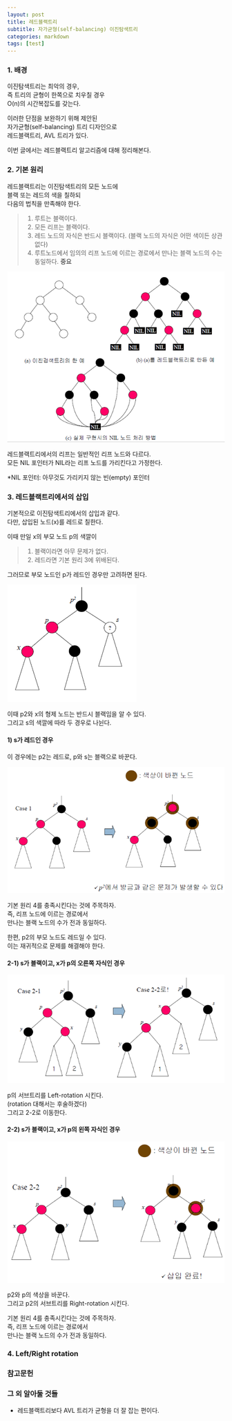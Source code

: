 ```yaml
---
layout: post
title: 레드블랙트리
subtitle: 자가균형(self-balancing) 이진탐색트리
categories: markdown
tags: [test]
---
```


### 1. 배경

이진탐색트리는 최악의 경우,  
즉 트리의 균형이 한쪽으로 치우칠 경우  
O(n)의 시간복잡도를 갖는다. 

이러한 단점을 보완하기 위해 제안된  
자가균형(self-balancing) 트리 디자인으로  
레드블랙트리, AVL 트리가 있다. 

이번 글에서는 레드블랙트리 알고리즘에 대해 정리해본다.

### 2. 기본 원리

레드블랙트리는 이진탐색트리의 모든 노드에  
블랙 또는 레드의 색을 칠하되  
다음의 법칙을 만족해야 한다.

>1. 루트는 블랙이다.
>2. 모든 리프는 블랙이다.
>3. 레드 노드의 자식은 반드시 블랙이다.
>   (블랙 노드의 자식은 어떤 색이든 상관없다)
>4. 루트노드에서 임의의 리프 노드에 이르는 경로에서
>   만나는 블랙 노드의 수는 동일하다. **중요**
  
![레드블랙트리](https://github.com/gitul0515/gitul0515.github.io/blob/main/_posts/image/%EB%A0%88%EB%93%9C%EB%B8%94%EB%9E%99%ED%8A%B8%EB%A6%AC/1.png?raw=true)
  

레드블랙트리에서의 리프는 일반적인 리프 노드와 다르다.  
모든 NIL 포인터가 NIL라는 리프 노드를 가리킨다고 가정한다.  

*NIL 포인터: 아무것도 가리키지 않는 빈(empty) 포인터

### 3. 레드블랙트리에서의 삽입

기본적으로 이진탐색트리에서의 삽입과 같다.  
다만, 삽입된 노드(x)를 레드로 칠한다.

이때 만일 x의 부모 노드 p의 색깔이
 >1. 블랙이라면 아무 문제가 없다.
 >2. 레드라면 기본 원리 3에 위배된다.

그러므로 부모 노드인 p가 레드인 경우만 고려하면 된다.

![레드블랙트리](https://github.com/gitul0515/gitul0515.github.io/blob/main/_posts/image/%EB%A0%88%EB%93%9C%EB%B8%94%EB%9E%99%ED%8A%B8%EB%A6%AC/2.png?raw=true)

이때 p2와 x의 형제 노드는 반드시 블랙임을 알 수 있다.  
그리고 s의 색깔에 따라 두 경우로 나뉜다. 

#### 1) s가 레드인 경우

이 경우에는 p2는 레드로, p와 s는 블랙으로 바꾼다. 

![레드블랙트리](https://github.com/gitul0515/gitul0515.github.io/blob/main/_posts/image/%EB%A0%88%EB%93%9C%EB%B8%94%EB%9E%99%ED%8A%B8%EB%A6%AC/3.png?raw=true)

기본 원리 4를 충족시킨다는 것에 주목하자.  
즉, 리프 노드에 이르는 경로에서  
만나는 블랙 노드의 수가 전과 동일하다.

한편, p2의 부모 노드도 레드일 수 있다.  
이는 재귀적으로 문제를 해결해야 한다.

#### 2-1) s가 블랙이고, x가 p의 오른쪽 자식인 경우

![레드블랙트리](https://github.com/gitul0515/gitul0515.github.io/blob/main/_posts/image/%EB%A0%88%EB%93%9C%EB%B8%94%EB%9E%99%ED%8A%B8%EB%A6%AC/4.png?raw=true)

p의 서브트리를 Left-rotation 시킨다.  
(rotation 대해서는 후술하겠다)  
그리고 2-2로 이동한다. 

#### 2-2) s가 블랙이고, x가 p의 왼쪽 자식인 경우

![레드블랙트리](https://github.com/gitul0515/gitul0515.github.io/blob/main/_posts/image/%EB%A0%88%EB%93%9C%EB%B8%94%EB%9E%99%ED%8A%B8%EB%A6%AC/5.png?raw=true)

p2와 p의 색상을 바꾼다.  
그리고 p2의 서브트리를 Right-rotation 시킨다.

기본 원리 4를 충족시킨다는 것에 주목하자.  
즉, 리프 노드에 이르는 경로에서  
만나는 블랙 노드의 수가 전과 동일하다.

### 4. Left/Right rotation


### 참고문헌

### 그 외 알아둘 것들
- 레드블랙트리보다 AVL 트리가 균형을 더 잘 잡는 편이다.